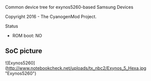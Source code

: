 Common device tree for exynos5260-based Samsung Devices

Copyright 2016 - The CyanogenMod Project.

Status

* ROM boot: NO

## SoC picture
![Exynos5260] (http://www.notebookcheck.net/uploads/tx_nbc2/Exynos_5_Hexa.jpg "Exynos5260")
